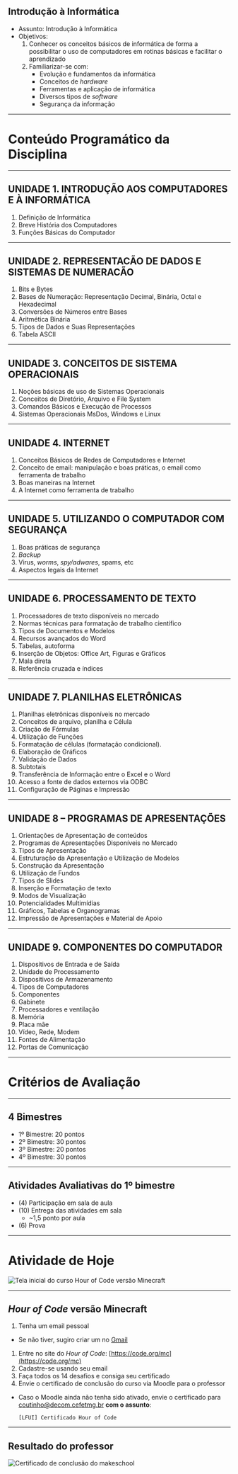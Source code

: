 ## Introdução à Informática

- Assunto: Introdução à Informática
- Objetivos:
  1. Conhecer os conceitos básicos de informática de forma a possibilitar
     o uso de computadores em rotinas básicas e facilitar o aprendizado
  1. Familiarizar-se com:
     - Evolução e fundamentos da informática
     - Conceitos de _hardware_
     - Ferramentas e aplicação de informática
     - Diversos tipos de _software_
     - Segurança da informação

---
# Conteúdo Programático da Disciplina

---
## UNIDADE 1. **INTRODUÇÃO AOS COMPUTADORES E À INFORMÁTICA**

1. Definição de Informática
1. Breve História dos Computadores
1. Funções Básicas do Computador

---
## UNIDADE 2. **REPRESENTACÃO DE DADOS E SISTEMAS DE NUMERACÃO**

1. Bits e Bytes
1. Bases de Numeração: Representação Decimal, Binária, Octal e Hexadecimal
1. Conversões de Números entre Bases
1. Aritmética Binária
1. Tipos de Dados e Suas Representações
1. Tabela ASCII

---
## UNIDADE 3. **CONCEITOS DE SISTEMA OPERACIONAIS**

1. Noções básicas de uso de Sistemas Operacionais
1. Conceitos de Diretório, Arquivo e File System
1. Comandos Básicos e Execução de Processos
1. Sistemas Operacionais MsDos, Windows e Linux

---
## UNIDADE 4. **INTERNET**

1. Conceitos Básicos de Redes de Computadores e Internet
1. Conceito de email: manipulação e boas práticas, o email como
   ferramenta de trabalho
1. Boas maneiras na Internet
1. A Internet como ferramenta de trabalho

---
## UNIDADE 5. **UTILIZANDO O COMPUTADOR COM SEGURANÇA**

1. Boas práticas de segurança
1. _Backup_
1. Virus, _worms_, _spy/adwares_, spams, etc
1. Aspectos legais da Internet

---
## UNIDADE 6. **PROCESSAMENTO DE TEXTO**

1. Processadores de texto disponíveis no mercado
1. Normas técnicas para formatação de trabalho científico
1. Tipos de Documentos e Modelos
1. Recursos avançados do Word
1. Tabelas, autoforma
1. Inserção de Objetos: Office Art, Figuras e Gráficos
1. Mala direta
1. Referência cruzada e índices

---
## UNIDADE 7. **PLANILHAS ELETRÔNICAS**

1. Planilhas eletrônicas disponíveis no mercado
1. Conceitos de arquivo, planilha e Célula
1. Criação de Fórmulas
1. Utilização de Funções
1. Formatação de células (formatação condicional).
1. Elaboração de Gráficos
1. Validação de Dados
1. Subtotais
1. Transferência de Informação entre o Excel e o Word
1. Acesso a fonte de dados externos via ODBC
1. Configuração de Páginas e Impressão

---
## UNIDADE 8 – **PROGRAMAS DE APRESENTAÇÕES**

1. Orientações de Apresentação de conteúdos
1. Programas de Apresentações Disponíveis no Mercado
1. Tipos de Apresentação
1. Estruturação da Apresentação e Utilização de Modelos
1. Construção da Apresentação
1. Utilização de Fundos
1. Tipos de Slides
1. Inserção e Formatação de texto
1. Modos de Visualização
1. Potencialidades Multimídias
1. Gráficos, Tabelas e Organogramas
1. Impressão de Apresentações e Material de Apoio

---
## UNIDADE 9. **COMPONENTES DO COMPUTADOR**

1. Dispositivos de Entrada e de Saída
1. Unidade de Processamento
1. Dispositivos de Armazenamento
1. Tipos de Computadores
1. Componentes
1. Gabinete
1. Processadores e ventilação
1. Memória
1. Placa mãe
1. Vídeo, Rede, Modem
1. Fontes de Alimentação
1. Portas de Comunicação

---
# Critérios de Avaliação

---
## 4 Bimestres

- 1º Bimestre: 20 pontos
- 2º Bimestre: 30 pontos
- 3º Bimestre: 20 pontos
- 4º Bimestre: 30 pontos

---
## Atividades Avaliativas do **1º bimestre**

- (4) Participação em sala de aula
- (10) Entrega das atividades em sala
  - ~1,5 ponto por aula
- (6) Prova

---
# Atividade de Hoje

![Tela inicial do curso Hour of Code versão Minecraft](images/hourofcode-initial-screenshot.png)

---
## _**Hour of Code**_ versão **Minecraft**


1. Tenha um email pessoal
  - Se não tiver, sugiro criar um no [Gmail](https://accounts.google.com/SignUp?service=mail)
1. Entre no site do _Hour of Code_: [https://code.org/mc](https://code.org/mc)
  1. Cadastre-se usando seu email
  1. Faça todos os 14 desafios e consiga seu certificado
1. Envie o certificado de conclusão do curso via Moodle para o professor
  - Caso o Moodle ainda não tenha sido ativado, envie o certificado para
    [coutinho@decom.cefetmg.br](mailto:coutinho@decom.cefetmg.br)
    **com o assunto**:
    ```
    [LFUI] Certificado Hour of Code
    ```

---
## Resultado do professor

![Certificado de conclusão do makeschool](images/hourofcode-certificate.png)

